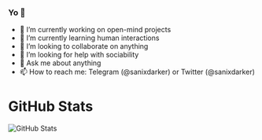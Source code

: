 ### Yo 👋

- 🔭 I’m currently working on open-mind projects
- 🌱 I’m currently learning human interactions
- 👯 I’m looking to collaborate on anything
- 🤔 I’m looking for help with sociability
- 💬 Ask me about anything
- 📫 How to reach me: Telegram (@sanixdarker) or Twitter (@sanixdarker)

<h1>GitHub Stats</h1>
<p><img src="https://github-readme-stats.vercel.app/api?username=sanix-darker&amp;show_icons=true" alt="GitHub Stats"></p>
